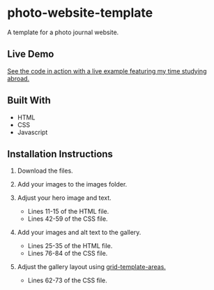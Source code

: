 # photo-website-template
A template for a photo journal website.

## Live Demo
[See the code in action with a live example featuring my time studying abroad.](https://korea.jasontuyen.com/)

## Built With
* HTML
* CSS
* Javascript

## Installation Instructions
1. Download the files.

2. Add your images to the images folder.

3. Adjust your hero image and text.
   * Lines 11-15 of the HTML file.
   * Lines 42-59 of the CSS file.

4. Add your images and alt text to the gallery.
   * Lines 25-35 of the HTML file.
   * Lines 76-84 of the CSS file.

5. Adjust the gallery layout using [grid-template-areas.](https://developer.mozilla.org/en-US/docs/Web/CSS/grid-template-areas)
   * Lines 62-73 of the CSS file.
